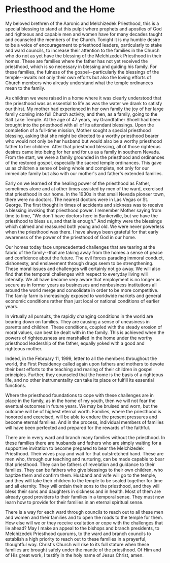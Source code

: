 # Priesthood and the Home

My beloved brethren of the Aaronic and Melchizedek Priesthood, this is a
special blessing to stand at this pulpit where prophets and apostles of God
and righteous and capable men and women have for many decades taught and
counseled the members of the Church. Tonight it is my humble desire to be a
voice of encouragement to priesthood leaders, particularly to stake and ward
councils, to increase their attention to the families in the Church who do not
as yet have the blessing of the Melchizedek Priesthood in their homes. These
are families where the father has not yet received the priesthood, which is so
necessary in blessing and guiding his family. For these families, the fulness
of the gospel--particularly the blessings of the temple--awaits not only their
own efforts but also the loving efforts of Church members who already
understand what the temple ordinances mean to the family.

As children we were raised in a home where it was clearly understood that the
priesthood was as essential to life as was the water we drank to satisfy our
thirst. My mother had experienced in her own family the joy of her large
family coming into full Church activity, and then, as a family, going to the
Salt Lake Temple. At the age of 47 years, my Grandfather Shoell had been
brought into the priesthood with all of its attendant blessings. Upon the
completion of a full-time mission, Mother sought a special priesthood
blessing, asking that she might be directed to a worthy priesthood bearer who
would not only be her husband but would also be a worthy priesthood father to
her children. After that priesthood blessing, all of those righteous desires
came into being for her and for us as a family in southern Nevada. From the
start, we were a family grounded in the priesthood and ordinances of the
restored gospel, especially the sacred temple ordinances. This gave us as
children a sense of being whole and complete, not only for our immediate
family but also with our mother's and father's extended families.

Early on we learned of the healing power of the priesthood as Father,
sometimes alone and at other times assisted by men of the ward, exercised that
priesthood in our home. In the 1930s in that small Nevada pioneer town, there
were no doctors. The nearest doctors were in Las Vegas or St. George. The
first thought in times of accidents and sickness was to receive a blessing
invoking that priesthood power. I remember Mother saying from time to time,
"We don't have doctors here in Bunkerville, but we have the priesthood to
bless us, and that is enough." And mighty were the blessings which calmed and
reassured both young and old. We were never powerless when the priesthood was
there. I have always been grateful for that early awareness of the power of
the priesthood of God in our home.

Our homes today face unprecedented challenges that are tearing at the fabric
of the family--that are taking away from the homes a sense of peace and
confidence about the future. The evil forces parading immoral conduct,
dishonesty, and enslavement through drugs seem to be strengthening. These
moral issues and challenges will certainly not go away. We will also find that
the temporal challenges with respect to everyday living will intensify. We all
have become very aware that employment is no longer as secure as in former
years as businesses and nonbusiness institutions all around the world merge
and consolidate in order to be more competitive. The family farm is
increasingly exposed to worldwide markets and general economic conditions
rather than just local or national conditions of earlier years.

In virtually all pursuits, the rapidly changing conditions in the world are
bearing down on families. They are causing a sense of uneasiness in parents
and children. These conditions, coupled with the steady erosion of moral
values, can best be dealt with in the family. This is achieved when the powers
of righteousness are marshalled in the home under the worthy priesthood
leadership of the father, equally yoked with a good and righteous mother.

Indeed, in the February 11, 1999, letter to all the members throughout the
world, the First Presidency called again upon fathers and mothers to devote
their best efforts to the teaching and rearing of their children in gospel
principles. Further, they counseled that the home is the basis of a righteous
life, and no other instrumentality can take its place or fulfill its essential
functions.

Where the priesthood foundations to cope with these challenges are in place in
the family, as in the home of my youth, then we will not fear the eventual
outcomes in future years. We may be bruised and worn, but the outcome will be
of highest eternal worth. Families, where the priesthood is honored and
exercised, will be able to endure the present pressures and become eternal
families. And in the process, individual members of families will have been
perfected and prepared for the rewards of the faithful.

There are in every ward and branch many families without the priesthood. In
these families there are husbands and fathers who are simply waiting for a
supportive invitation to become prepared to bear the Melchizedek Priesthood.
Their wives pray and wait for that outstretched hand. These are men who,
through our teaching and nurturing, can be made capable to bear that
priesthood. They can be fathers of revelation and guidance to their families.
They can be fathers who give blessings to their own children, who baptize them
and confirm them. Husband and wife will go to the temple, and they will take
their children to the temple to be sealed together for time and all eternity.
They will ordain their sons to the priesthood, and they will bless their sons
and daughters in sickness and in health. Most of them are already good
providers to their families in a temporal sense. They must now learn how to
provide for their families in an eternal spiritual sense.

There is a way for each ward through councils to reach out to all these men
and women and their families and to open the roads to the temple for them. How
else will we or they receive exaltation or cope with the challenges that lie
ahead? May I make an appeal to the bishops and branch presidents, to
Melchizedek Priesthood quorums, to the ward and branch councils to establish a
high priority to reach out to these families in a prayerful, thoughtful way.
Christ's Church will rise to its full stature when these families are brought
safely under the mantle of the priesthood. Of Him and of His great work, I
testify in the holy name of Jesus Christ, amen.

